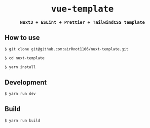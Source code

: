 <div align="center">
<samp>

# vue-template

**Nuxt3 + ESLint + Prettier + TailwindCSS template**

</samp>
</div>

## How to use

```bash
$ git clone git@github.com:airRnot1106/nuxt-template.git
```

```bash
$ cd nuxt-template
```

```bash
$ yarn install
```

## Development

```bash
$ yarn run dev
```

## Build

```bash
$ yarn run build
```
